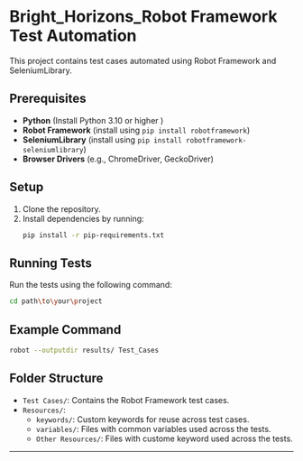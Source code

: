 
# Bright_Horizons_Robot Framework Test Automation

This project contains test cases automated using Robot Framework and SeleniumLibrary.

## Prerequisites
- **Python** (Install Python 3.10 or higher )
- **Robot Framework** (install using `pip install robotframework`)
- **SeleniumLibrary** (install using `pip install robotframework-seleniumlibrary`)
- **Browser Drivers** (e.g., ChromeDriver, GeckoDriver)

## Setup
1. Clone the repository.
2. Install dependencies by running:
   ```bash
   pip install -r pip-requirements.txt
   ```

## Running Tests
Run the tests using the following command:
```bash
cd path\to\your\project
```

## Example Command
```bash
robot --outputdir results/ Test_Cases
```

## Folder Structure
- `Test Cases/`: Contains the Robot Framework test cases.
- `Resources/`:
	- `keywords/`: Custom keywords for reuse across test cases.
	- `variables/`: Files with common variables used across the tests.
	- `Other Resources/`: Files with custome keyword used across the tests.

---

